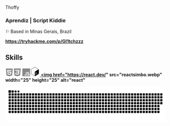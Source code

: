 Thoffy
###  Aprendiz | Script Kiddie



 

⚐ Based in Minas Gerais, Brazil <br>


<b>https://tryhackme.com/p/Gl1tchzzz<b>

 ## Skills
 <a href="https://html.com/html5/" target="_blank" rel="noreferrer noopener"><img src="https://raw.githubusercontent.com/0xShapeShifter/dev-story/master/public/images/skills/frontend/html5.svg" alt="HTML5" width="25" height="25" /></a><a href="https://css3.com" target="_blank" rel="noreferrer noopener"><img src="https://raw.githubusercontent.com/0xShapeShifter/dev-story/master/public/images/skills/frontend/css3.svg" alt="CSS3" width="25" height="25" /></a> <img src="https://raw.githubusercontent.com/0xShapeShifter/dev-story/master/public/images/skills/core/javascript.svg" alt="JavaScript" width="25" height="25" /></a><a href="https://www.youtube.com/watch?v=dQw4w9WgXcQ"><img src="terminal.svg" alt="Redteam" width="30" height="30" />
 <img href="https://react.dev/" src="reactsimbo.webp" width="25" height="25" alt="react" </a>

![Snake animation](https://github.com/Thoffyy/Snake/blob/main/github-contribution-grid-snake.svg?short_path=317ea82)
